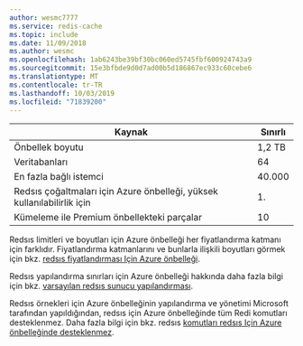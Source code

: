 ```yaml
---
author: wesmc7777
ms.service: redis-cache
ms.topic: include
ms.date: 11/09/2018
ms.author: wesmc
ms.openlocfilehash: 1ab6243be39bf30bc060ed5745fbf600924743a9
ms.sourcegitcommit: 15e3bfbde9d0d7ad00b5d186867ec933c60cebe6
ms.translationtype: MT
ms.contentlocale: tr-TR
ms.lasthandoff: 10/03/2019
ms.locfileid: "71839200"
---
```

| Kaynak | Sınırlı |
| --- | --- |
| Önbellek boyutu |1,2 TB |
| Veritabanları |64 |
| En fazla bağlı istemci |40.000 |
| Redsıs çoğaltmaları için Azure önbelleği, yüksek kullanılabilirlik için |1\. |
| Kümeleme ile Premium önbellekteki parçalar |10 |

Redsıs limitleri ve boyutları için Azure önbelleği her fiyatlandırma katmanı için farklıdır. Fiyatlandırma katmanlarını ve bunlarla ilişkili boyutları görmek için bkz. [redsıs fiyatlandırması Için Azure önbelleği](https://azure.microsoft.com/pricing/details/cache/).

Redsıs yapılandırma sınırları için Azure önbelleği hakkında daha fazla bilgi için bkz. [varsayılan redsıs sunucu yapılandırması](../articles/azure-cache-for-redis/cache-configure.md#default-redis-server-configuration).

Redsıs örnekleri için Azure önbelleğinin yapılandırma ve yönetimi Microsoft tarafından yapıldığından, redsıs için Azure önbelleğinde tüm Redi komutları desteklenmez. Daha fazla bilgi için bkz. redsıs [komutları redsıs Için Azure önbelleğinde desteklenmez](../articles/azure-cache-for-redis/cache-configure.md#redis-commands-not-supported-in-azure-cache-for-redis).

